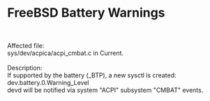 # FreeBSD Battery Warnings
<br>

Affected file:<br>
sys/dev/acpica/acpi_cmbat.c in Current.<br>
<br>
Description:<br>
If supported by the battery (_BTP), a new sysctl is created:<br> 
dev.battery.0.Warning_Level<br>
devd will be notified via system "ACPI" subsystem "CMBAT" events.<br>
